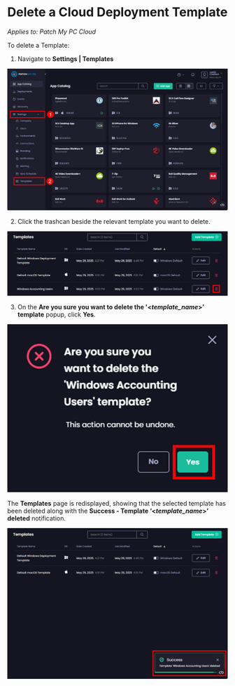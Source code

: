 # Delete a Cloud Deployment Template

_Applies to: Patch My PC Cloud_

To delete a Template:

1. Navigate to **Settings | Templates**

![Navigating to “Settings | Templates”](/_images/image-(257).png "Navigating to “Settings | Templates”")

2. Click the trashcan beside the relevant template you want to delete.

![Clicking the trashcan beside the relevant template you want to delete.](/_images/image-(45).png "Clicking the trashcan beside the relevant template you want to delete.")

3. On the **Are you sure you want to delete the '<**_**template\_name**_**>’ template** popup, click **Yes**.

![](/_images/image-(259).png "")

The **Templates** page is redisplayed, showing that the selected template has been deleted along with the **Success - Template ‘<**_**template\_name**_**>’ deleted** notification.

![“Templates” page redisplayed along with the notification the template has been deleted](/_images/image-(46).png "“Templates” page redisplayed along with the notification the template has been deleted")